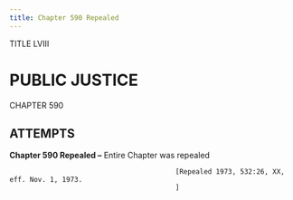 ```yaml
---
title: Chapter 590 Repealed
---
```


TITLE LVIII
                                             
PUBLIC JUSTICE
==============

CHAPTER 590
                                             
ATTEMPTS
------------

**Chapter 590 Repealed –** Entire Chapter was repealed


                                             [Repealed 1973, 532:26, XX, eff. Nov. 1, 1973.
                                             ]
